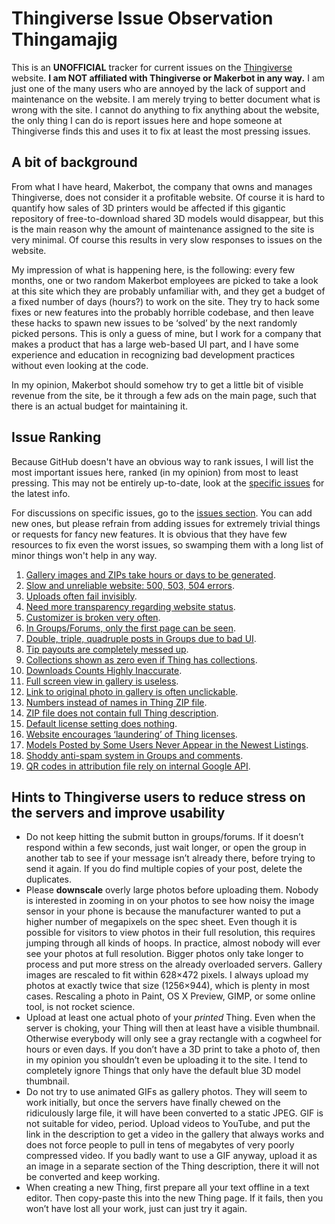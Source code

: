 # Thingiverse Issue Observation Thingamajig

This is an **UNOFFICIAL** tracker for current issues on the [Thingiverse](https://www.thingiverse.com) website. **I am NOT affiliated with Thingiverse or Makerbot in any way.** I am just one of the many users who are annoyed by the lack of support and maintenance on the website. I am merely trying to better document what is wrong with the site. I cannot do anything to fix anything about the website, the only thing I can do is report issues here and hope someone at Thingiverse finds this and uses it to fix at least the most pressing issues.


## A bit of background

From what I have heard, Makerbot, the company that owns and manages Thingiverse, does not consider it a profitable website. Of course it is hard to quantify how sales of 3D printers would be affected if this gigantic repository of free-to-download shared 3D models would disappear, but this is the main reason why the amount of maintenance assigned to the site is very minimal. Of course this results in very slow responses to issues on the website.

My impression of what is happening here, is the following: every few months, one or two random Makerbot employees are picked to take a look at this site which they are probably unfamiliar with, and they get a budget of a fixed number of days (hours?) to work on the site. They try to hack some fixes or new features into the probably horrible codebase, and then leave these hacks to spawn new issues to be ‘solved’ by the next randomly picked persons. This is only a guess of mine, but I work for a company that makes a product that has a large web-based UI part, and I have some experience and education in recognizing bad development practices without even looking at the code.

In my opinion, Makerbot should somehow try to get a little bit of visible revenue from the site, be it through a few ads on the main page, such that there is an actual budget for maintaining it.


## Issue Ranking

Because GitHub doesn't have an obvious way to rank issues, I will list the most important issues here, ranked (in my opinion) from most to least pressing. This may not be entirely up-to-date, look at the [specific issues](https://github.com/DrLex0/ThingiverseIssues/issues) for the latest info.

For discussions on specific issues, go to the [issues section](https://github.com/DrLex0/ThingiverseIssues/issues). You can add new ones, but please refrain from adding issues for extremely trivial things or requests for fancy new features. It is obvious that they have few resources to fix even the worst issues, so swamping them with a long list of minor things won't help in any way.

1. [Gallery images and ZIPs take hours or days to be generated](https://github.com/DrLex0/ThingiverseIssues/issues/1).
2. [Slow and unreliable website: 500, 503, 504 errors](https://github.com/DrLex0/ThingiverseIssues/issues/2).
3. [Uploads often fail invisibly](https://github.com/DrLex0/ThingiverseIssues/issues/3).
4. [Need more transparency regarding website status](https://github.com/DrLex0/ThingiverseIssues/issues/4).
5. [Customizer is broken very often](https://github.com/DrLex0/ThingiverseIssues/issues/5).
6. [In Groups/Forums, only the first page can be seen](https://github.com/DrLex0/ThingiverseIssues/issues/6).
7. [Double, triple, quadruple posts in Groups due to bad UI](https://github.com/DrLex0/ThingiverseIssues/issues/7).
8. [Tip payouts are completely messed up](https://github.com/DrLex0/ThingiverseIssues/issues/8).
9. [Collections shown as zero even if Thing has collections](https://github.com/DrLex0/ThingiverseIssues/issues/9).
10. [Downloads Counts Highly Inaccurate](https://github.com/DrLex0/ThingiverseIssues/issues/19).
11. [Full screen view in gallery is useless](https://github.com/DrLex0/ThingiverseIssues/issues/10).
12. [Link to original photo in gallery is often unclickable](https://github.com/DrLex0/ThingiverseIssues/issues/11).
13. [Numbers instead of names in Thing ZIP file](https://github.com/DrLex0/ThingiverseIssues/issues/12).
14. [ZIP file does not contain full Thing description](https://github.com/DrLex0/ThingiverseIssues/issues/13).
15. [Default license setting does nothing](https://github.com/DrLex0/ThingiverseIssues/issues/14). 
16. [Website encourages ‘laundering’ of Thing licenses](https://github.com/DrLex0/ThingiverseIssues/issues/15).
17. [Models Posted by Some Users Never Appear in the Newest Listings](https://github.com/DrLex0/ThingiverseIssues/issues/18).
18. [Shoddy anti-spam system in Groups and comments](https://github.com/DrLex0/ThingiverseIssues/issues/16).
19. [QR codes in attribution file rely on internal Google API](https://github.com/DrLex0/ThingiverseIssues/issues/17).


## Hints to Thingiverse users to reduce stress on the servers and improve usability

* Do not keep hitting the submit button in groups/forums. If it doesn’t respond within a few seconds, just wait longer, or open the group in another tab to see if your message isn’t already there, before trying to send it again. If you do find multiple copies of your post, delete the duplicates.
* Please **downscale** overly large photos before uploading them. Nobody is interested in zooming in on your photos to see how noisy the image sensor in your phone is because the manufacturer wanted to put a higher number of megapixels on the spec sheet. Even though it is possible for visitors to view photos in their full resolution, this requires jumping through all kinds of hoops. In practice, almost nobody will ever see your photos at full resolution. Bigger photos only take longer to process and put more stress on the already overloaded servers. Gallery images are rescaled to fit within 628×472 pixels. I always upload my photos at exactly twice that size (1256×944), which is plenty in most cases. Rescaling a photo in Paint, OS X Preview, GIMP, or some online tool, is not rocket science.
* Upload at least one actual photo of your *printed* Thing. Even when the server is choking, your Thing will then at least have a visible thumbnail. Otherwise everybody will only see a gray rectangle with a cogwheel for hours or even days. If you don’t have a 3D print to take a photo of, then in my opinion you shouldn’t even be uploading it to the site. I tend to completely ignore Things that only have the default blue 3D model thumbnail.
* Do not try to use animated GIFs as gallery photos. They will seem to work initially, but once the servers have finally chewed on the ridiculously large file, it will have been converted to a static JPEG. GIF is not suitable for video, period. Upload videos to YouTube, and put the link in the description to get a video in the gallery that always works and does not force people to pull in tens of megabytes of very poorly compressed video. If you badly want to use a GIF anyway, upload it as an image in a separate section of the Thing description, there it will not be converted and keep working.
* When creating a new Thing, first prepare all your text offline in a text editor. Then copy-paste this into the new Thing page. If it fails, then you won’t have lost all your work, just can just try it again.

